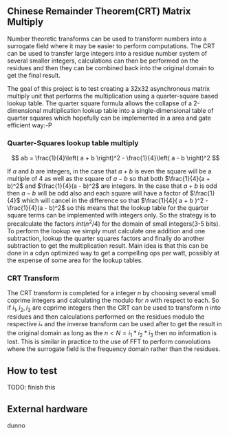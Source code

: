 <!---

This file is used to generate your project datasheet. Please fill in the information below and delete any unused
sections.

You can also include images in this folder and reference them in the markdown. Each image must be less than
512 kb in size, and the combined size of all images must be less than 1 MB.
-->

## Chinese Remainder Theorem(CRT) Matrix Multiply

Number theoretic transforms can be used to transform numbers into a surrogate field where it may be easier 
to perform computations. The CRT can be used to transfer large integers into a residue number system of several
smaller integers, calculations can then be performed on the residues and then they can be combined back into the
original domain to get the final result.

The goal of this project is to test creating a 32x32 asynchronous matrix multiply unit that performs the
multiplication using a quarter-square based lookup table. The quarter square formula allows the collapse
of a 2-dimensional multiplication lookup table into a single-dimensional table of quarter squares which
hopefully can be implemented in a area and gate efficient way:-P

### Quarter-Squares lookup table multiply

$$ ab = \frac{1}{4}\left( a + b \right)^2 - \frac{1}{4}\left( a - b \right)^2 $$

If $a$ and $b$ are integers, in the case that $a + b$ is even the square will be a multiple of 4 
as well as the square of $a - b$ so that both $\frac{1}{4}(a + b)^2$ and $\frac{1}{4}(a - b)^2$ are integers. 
In the case that $a + b$ is odd then $a - b$ will be odd also and each square will have a factor of $\frac{1}{4}$ 
which will cancel in the difference so that $\frac{1}{4}( a + b )^2 - \frac{1}{4}(a - b)^2$ so this means that
the lookup table for the quarter square terms can be implemented with integers only. So the strategy is to 
precalculate the factors $int(n^2/4)$ for the domain of small integers(3-5 bits). To perform the lookup we
simply must calculate one addition and one subtraction, lookup the quarter squares factors and finally do another 
subtraction to get the multiplication result. Main idea is that this can be done in a cdyn optimized way to
get a compelling ops per watt, possibly at the expense of some area for the lookup tables.

### CRT Transform

The CRT transform is completed for a integer $n$ by choosing several small coprime integers 
and calculating the modulo for $n$ with respect to each. So if $i_1,i_2,i_3$ are coprime integers then 
the CRT can be used to transform $n$ into residues and then calculations performed on the residues modulo 
the respective $i_*$ and the inverse transform can be used after to get the result in the original domain
as long as the $n < N = i_1*i_2*i_3$ then no information is lost. This is similar in practice to the use 
of FFT to perform convolutions where the surrogate field is the frequency domain rather than the residues.


## How to test

TODO: finish this

## External hardware

dunno

